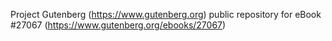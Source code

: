 Project Gutenberg (https://www.gutenberg.org) public repository for eBook #27067 (https://www.gutenberg.org/ebooks/27067)
